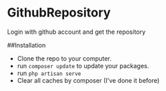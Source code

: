 # GithubRepository
Login with github account and get the repository

##Installation
- Clone the repo to your computer.
- run `composer update` to update your packages.
- run `php artisan serve`
- Clear all caches by composer (I've done it before)

